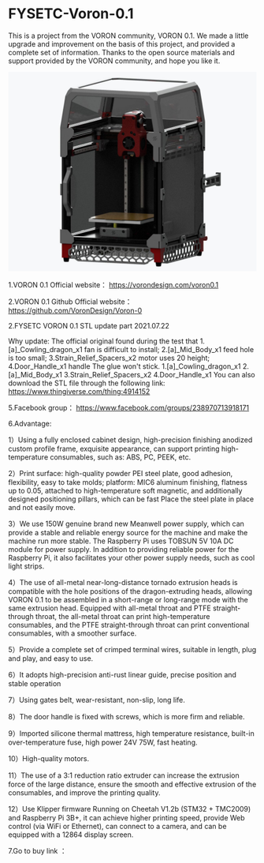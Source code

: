 # FYSETC-Voron-0.1
This is a project from the VORON community, VORON 0.1. We made a little upgrade and improvement on the basis of this project, and provided a complete set of information. Thanks to the open source materials and support provided by the VORON community, and hope you like it.

![](VORON01.jpg)



1.VORON 0.1 Official website：
https://vorondesign.com/voron0.1

2.VORON 0.1 Github Official website：
https://github.com/VoronDesign/Voron-0

2.FYSETC VORON 0.1 STL update part 2021.07.22

Why update: The official original found during the test that 1.[a]_Cowling_dragon_x1 fan is difficult to install; 2.[a]_Mid_Body_x1 feed hole is too small; 3.Strain_Relief_Spacers_x2 motor uses 20 height; 4.Door_Handle_x1 handle The glue won't stick.
1.[a]_Cowling_dragon_x1
2.[a]_Mid_Body_x1
3.Strain_Relief_Spacers_x2
4.Door_Handle_x1
You can also download the STL file through the following link:
https://www.thingiverse.com/thing:4914152


5.Facebook group：
https://www.facebook.com/groups/238970713918171

6.Advantage:

1）Using a fully enclosed cabinet design, high-precision finishing anodized custom profile frame, exquisite appearance, can support printing high-temperature consumables, such as: ABS, PC, PEEK, etc.

2）Print surface: high-quality powder PEI steel plate, good adhesion, flexibility, easy to take molds; platform: MIC6 aluminum finishing, flatness up to 0.05, attached to high-temperature soft magnetic, and additionally designed positioning pillars, which can be fast Place the steel plate in place and not easily move.

3）We use 150W genuine brand new Meanwell power supply, which can provide a stable and reliable energy source for the machine and make the machine run more stable. The Raspberry Pi uses TOBSUN 5V 10A DC module for power supply. In addition to providing reliable power for the Raspberry Pi, it also facilitates your other power supply needs, such as cool light strips.

4）The use of all-metal near-long-distance tornado extrusion heads is compatible with the hole positions of the dragon-extruding heads, allowing VORON 0.1 to be assembled in a short-range or long-range mode with the same extrusion head. Equipped with all-metal throat and PTFE straight-through throat, the all-metal throat can print high-temperature consumables, and the PTFE straight-through throat can print conventional consumables, with a smoother surface.

5）Provide a complete set of crimped terminal wires, suitable in length, plug and play, and easy to use.

6）It adopts high-precision anti-rust linear guide, precise position and stable operation

7）Using gates belt, wear-resistant, non-slip, long life.

8）The door handle is fixed with screws, which is more firm and reliable.

9）Imported silicone thermal mattress, high temperature resistance, built-in over-temperature fuse, high power 24V 75W, fast heating.

10）High-quality motors.

11）The use of a 3:1 reduction ratio extruder can increase the extrusion force of the large distance, ensure the smooth and effective extrusion of the consumables, and improve the printing quality.

12）Use Klipper firmware
Running on Cheetah V1.2b (STM32 + TMC2009) and Raspberry Pi 3B+, it can achieve higher printing speed, provide Web control (via WiFi or Ethernet), can connect to a camera, and can be equipped with a 12864 display screen.

7.Go to buy link ：
